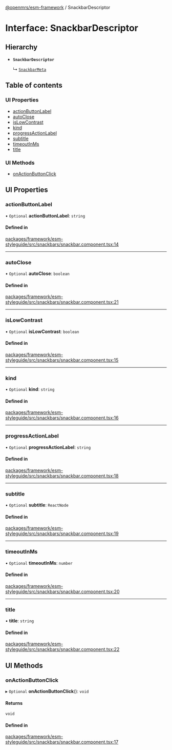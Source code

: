 [@openmrs/esm-framework](../API.md) / SnackbarDescriptor

# Interface: SnackbarDescriptor

## Hierarchy

- **`SnackbarDescriptor`**

  ↳ [`SnackbarMeta`](SnackbarMeta.md)

## Table of contents

### UI Properties

- [actionButtonLabel](SnackbarDescriptor.md#actionbuttonlabel)
- [autoClose](SnackbarDescriptor.md#autoclose)
- [isLowContrast](SnackbarDescriptor.md#islowcontrast)
- [kind](SnackbarDescriptor.md#kind)
- [progressActionLabel](SnackbarDescriptor.md#progressactionlabel)
- [subtitle](SnackbarDescriptor.md#subtitle)
- [timeoutInMs](SnackbarDescriptor.md#timeoutinms)
- [title](SnackbarDescriptor.md#title)

### UI Methods

- [onActionButtonClick](SnackbarDescriptor.md#onactionbuttonclick)

## UI Properties

### actionButtonLabel

• `Optional` **actionButtonLabel**: `string`

#### Defined in

[packages/framework/esm-styleguide/src/snackbars/snackbar.component.tsx:14](https://github.com/its-kios09/openmrs-esm-core/blob/main/packages/framework/esm-styleguide/src/snackbars/snackbar.component.tsx#L14)

___

### autoClose

• `Optional` **autoClose**: `boolean`

#### Defined in

[packages/framework/esm-styleguide/src/snackbars/snackbar.component.tsx:21](https://github.com/its-kios09/openmrs-esm-core/blob/main/packages/framework/esm-styleguide/src/snackbars/snackbar.component.tsx#L21)

___

### isLowContrast

• `Optional` **isLowContrast**: `boolean`

#### Defined in

[packages/framework/esm-styleguide/src/snackbars/snackbar.component.tsx:15](https://github.com/its-kios09/openmrs-esm-core/blob/main/packages/framework/esm-styleguide/src/snackbars/snackbar.component.tsx#L15)

___

### kind

• `Optional` **kind**: `string`

#### Defined in

[packages/framework/esm-styleguide/src/snackbars/snackbar.component.tsx:16](https://github.com/its-kios09/openmrs-esm-core/blob/main/packages/framework/esm-styleguide/src/snackbars/snackbar.component.tsx#L16)

___

### progressActionLabel

• `Optional` **progressActionLabel**: `string`

#### Defined in

[packages/framework/esm-styleguide/src/snackbars/snackbar.component.tsx:18](https://github.com/its-kios09/openmrs-esm-core/blob/main/packages/framework/esm-styleguide/src/snackbars/snackbar.component.tsx#L18)

___

### subtitle

• `Optional` **subtitle**: `ReactNode`

#### Defined in

[packages/framework/esm-styleguide/src/snackbars/snackbar.component.tsx:19](https://github.com/its-kios09/openmrs-esm-core/blob/main/packages/framework/esm-styleguide/src/snackbars/snackbar.component.tsx#L19)

___

### timeoutInMs

• `Optional` **timeoutInMs**: `number`

#### Defined in

[packages/framework/esm-styleguide/src/snackbars/snackbar.component.tsx:20](https://github.com/its-kios09/openmrs-esm-core/blob/main/packages/framework/esm-styleguide/src/snackbars/snackbar.component.tsx#L20)

___

### title

• **title**: `string`

#### Defined in

[packages/framework/esm-styleguide/src/snackbars/snackbar.component.tsx:22](https://github.com/its-kios09/openmrs-esm-core/blob/main/packages/framework/esm-styleguide/src/snackbars/snackbar.component.tsx#L22)

## UI Methods

### onActionButtonClick

▸ `Optional` **onActionButtonClick**(): `void`

#### Returns

`void`

#### Defined in

[packages/framework/esm-styleguide/src/snackbars/snackbar.component.tsx:17](https://github.com/its-kios09/openmrs-esm-core/blob/main/packages/framework/esm-styleguide/src/snackbars/snackbar.component.tsx#L17)
